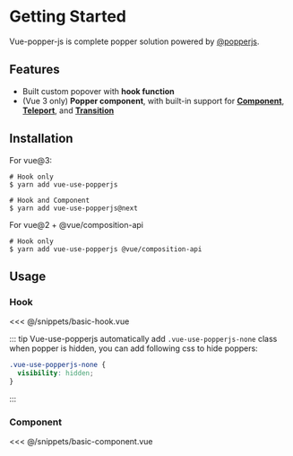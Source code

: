 # Getting Started

Vue-popper-js is complete popper solution powered by [@popperjs](https://popper.js.org/).

## Features

- Built custom popover with **hook function**
- (Vue 3 only) **Popper component**, with built-in support for [**Component**](https://v3.vuejs.org/api/built-in-components.html#component), [**Teleport**](https://v3.vuejs.org/api/built-in-components.html#teleport), and [**Transition**](https://v3.vuejs.org/api/built-in-components.html#transition)

## Installation

For vue@3:

```shell
# Hook only
$ yarn add vue-use-popperjs

# Hook and Component
$ yarn add vue-use-popperjs@next
```

For vue@2 + @vue/composition-api

```shell
# Hook only
$ yarn add vue-use-popperjs @vue/composition-api
```

## Usage

### Hook

<<< @/snippets/basic-hook.vue

::: tip
Vue-use-popperjs automatically add `.vue-use-popperjs-none` class when popper is hidden, you can add following css to hide poppers:

```css
.vue-use-popperjs-none {
  visibility: hidden;
}
```

:::

### Component

<<< @/snippets/basic-component.vue
